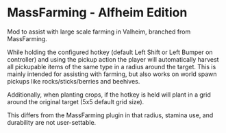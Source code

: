 # MassFarming - Alfheim Edition
 Mod to assist with large scale farming in Valheim, branched from MassFarming.

While holding the configured hotkey (default Left Shift or Left Bumper on controller) and using the pickup action the player will automatically harvest all pickupable items of the same type in a radius around the target. This is mainly intended for assisting with farming, but also works on world spawn pickups like rocks/sticks/berries and beehives.

Additionally, when planting crops, if the hotkey is held will plant in a grid around the original target (5x5 default grid size).

This differs from the MassFarming plugin in that radius, stamina use, and durability are not user-settable.
